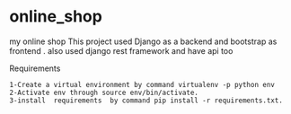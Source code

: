 # online_shop
my online shop
This project used Django as a backend and bootstrap as frontend .
also used django rest framework and have api too

Requirements


    1-Create a virtual environment by command virtualenv -p python env
    2-Activate env through source env/bin/activate.
    3-install  requirements  by command pip install -r requirements.txt.
